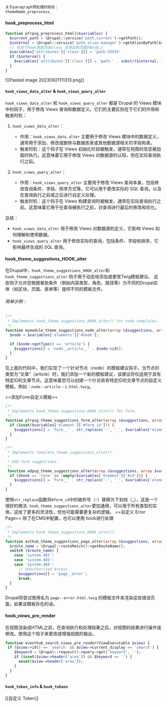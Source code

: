 ```php
关于paragraph预处理的规则：
themeName_preprocess_

```

#### hook_preprocess_html
```php
function pfrpsg_preprocess_html(&$variables) {  
  $current_path = \Drupal::service('path.current')->getPath();  
  $internal = \Drupal::service('path_alias.manager')->getAliasByPath($current_path);
  // 在这个hook里面添加class 会添加到页面的body上
  $variables['attributes']['class'][] = 'path-55555'  
  if ($internal) {  
    $variables['attributes']['class'][] = 'path-' . substr($internal, 1);  
  }
}
```
![[Pasted image 20230921111313.png]]



#### `hook_views_data_alter` & `hook_views_query_alter`
`hook_views_data_alter` 和 `hook_views_query_alter` 都是 Drupal 的 Views 模块中的钩子，用于修改 Views 查询和数据定义。它们的主要区别在于它们的作用和触发时机：

1. `hook_views_data_alter`：
    - 作用：`hook_views_data_alter` 主要用于修改 Views 模块中的数据定义，通常用于添加、修改或删除与数据库表或其他数据源相关的字段和表。
    - 触发时机：这个钩子在 Views 初始化阶段被触发，通常在视图的信息被加载时执行。这意味着它用于修改 Views 对数据源的认知，但在实际查询执行之前。

2.  `hook_views_query_alter`：
    - 作用：`hook_views_query_alter` 主要用于修改 Views 查询本身，包括修改查询条件、字段、排序方式等。它可以用于更改实际的 SQL 查询，以及在查询执行之前或之后进行自定义处理。
    - 触发时机：这个钩子在 Views 构建查询时被触发，通常在实际查询执行之前。这意味着它用于在查询被执行之前，对查询进行最后的修改和优化。

总结：
- `hook_views_data_alter` 用于修改 Views 对数据源的定义，它影响 Views 如何理解和使用数据。
- `hook_views_query_alter` 用于修改实际的查询，包括条件、字段和排序，它影响最终生成的 SQL 查询。


#### hook_theme_suggestions_HOOK_alter
在Drupal中，`hook_theme_suggestions_HOOK_alter`和`hook_theme_suggestions_alter` 钩子用于动态地添加或更改Twig模板建议。
这些钩子允许您根据某些条件（例如内容类型、角色、路径等）为不同的Drupal实体（如区块、页面、表单等）提供不同的模板文件。
###### 简单示例：
```php
/**
 * Implements hook_theme_suggestions_HOOK_alter() for node templates.
 */
function mymodule_theme_suggestions_node_alter(array &$suggestions, array $variables) {
  $node = $variables['elements']['#node'];

  if ($node->getType() == 'article') {
    $suggestions[] = 'node__article__' . $node->id();
  }
}
```
在上面的代码中，我们实现了一个针对节点（node）的模板建议钩子。当节点的类型为“文章”（article）时，我们添加一个新的模板建议，该建议将仅适用于具有特定ID的文章节点。这意味着您可以创建一个针对具有特定ID的文章节点的自定义模板，例如：`node--article--1.html.twig`。

==添加Form自定义模板==
```php
/**  
 * Implements hook_theme_suggestions_HOOK_alter() for form. 
 */
function pfrpsg_theme_suggestions_form_alter(array &$suggestions, array $variables) {  
  if (isset($variables['element']['#form_id'])) {  
    $suggestions[] = 'form__' . str_replace('-', '_', $variables['element']['#form_id']);  
  }
}

/**  
 * Implements template_theme_suggestions_alter(). 
 * 
 * Add form suggestions. 
 */
 function adpsg_theme_suggestions_alter(array &$suggestions, array $variables, $hook) {  
  if ($hook == 'form' && !empty($variables['element']['#id'])) {  
    $suggestions[] = 'form__' . str_replace('-', '_', $variables['element']['#id']);  
  }
}
```
使用`str_replace`函数将`#form_id`中的破折号（-）替换为下划线（\_），这是一个很好的做法.
`hook_theme_suggestions_alter`更加通用，可以用于所有类型的实体。这给了更多的灵活性，但也可能需要更复杂的逻辑。
 ==自定义 Error Page==
除了在CMS中配置，也可以使用 hook进行处理
```php
/**  
 * Implements hook_theme_suggestions_HOOK_alter(). 
 */
function evthub_theme_suggestions_page_alter(array &$suggestions, array $variables) {  
  $route_name = \Drupal::routeMatch()->getRouteName();  
  switch ($route_name) {  
    case 'system.401':  
    case 'system.403':  
    case 'system.404':  
      // Unauthorized Access.  
      $suggestions[] = 'page__error';  
      break;  
  }
}
```
Drupal将尝试使用名为 `page--error.html.twig` 的模板文件来渲染这些错误页面，如果该模板存在的话。

#### hook_views_pre_render
在视图渲染成HTML之前，在查询执行和处理结果之后，对视图的结果进行操作或修改。使用这个钩子来更改或增强视图的输出。
```php
function eventhub_search_views_pre_render(ViewExecutable $view) {
 if ($view->id() == 'search' && $view->current_display == 'search') {
    $keyword = \Drupal::request()->query->get('keyword', '');
    if (isset($view->header['area']) && $keyword == '') {
      unset($view->header['area']);
    }
  }
}
```

#### `hook_token_info` & `hook_tokens`
[[自定义 Token]]